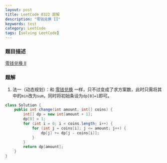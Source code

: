 ```yaml
---
layout: post
title: LeetCode 0322 题解
description: "零钱兑换 II"
keywords: test
category: LeetCode
tags: [solving LeetCode]
---
```


### 题目描述
[零钱兑换 II](https://leetcode-cn.com/problems/coin-change-2/)

### 题解
1. 法一（动态规划）：和 [零钱兑换](https://leetcode-cn.com/problems/coin-change/) 一样，只不过变成了求方案数，此时只需将其中的`min`改为`sum`，同时将初始条设为`dp[0]=1`即可。
```java
class Solution {
    public int change(int amount, int[] coins) {
        int[] dp = new int[amount + 1];
        dp[0] = 1;
        for (int i = 0; i < coins.length; i++) {
            for (int j = coins[i]; j <= amount; j++) {
                dp[j] += dp[j - coins[i]];
            }
        }
        return dp[amount];
    }
}
```